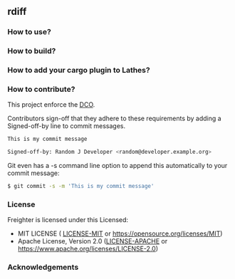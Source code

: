 ## rdiff

### How to use?

### How to build?

### How to add your cargo plugin to Lathes?

### How to contribute?

This project enforce the [DCO](https://developercertificate.org).

Contributors sign-off that they adhere to these requirements by adding a Signed-off-by line to commit messages.

```bash
This is my commit message

Signed-off-by: Random J Developer <random@developer.example.org>
```

Git even has a -s command line option to append this automatically to your commit message:

```bash
$ git commit -s -m 'This is my commit message'
```

### License

Freighter is licensed under this Licensed:

* MIT LICENSE ( [LICENSE-MIT](LICENSE-MIT) or https://opensource.org/licenses/MIT)
* Apache License, Version 2.0 ([LICENSE-APACHE](LICENSE-APACHE) or https://www.apache.org/licenses/LICENSE-2.0)

### Acknowledgements